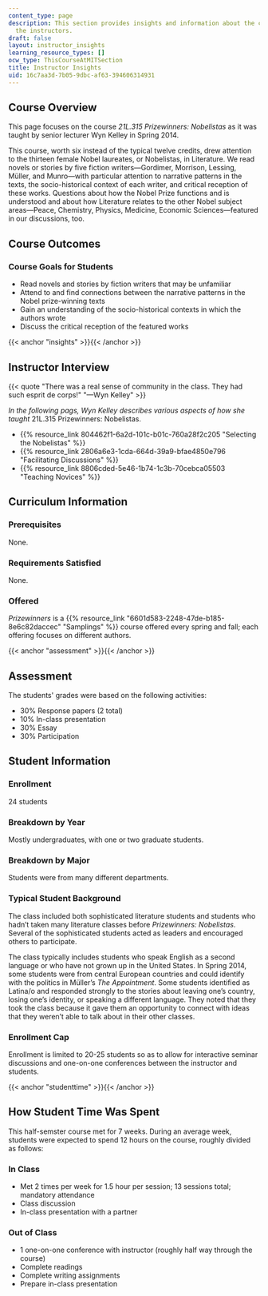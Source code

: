 ```yaml
---
content_type: page
description: This section provides insights and information about the course from
  the instructors.
draft: false
layout: instructor_insights
learning_resource_types: []
ocw_type: ThisCourseAtMITSection
title: Instructor Insights
uid: 16c7aa3d-7b05-9dbc-af63-394606314931
---
```

## Course Overview

This page focuses on the course _21L.315 Prizewinners: Nobelistas_ as it was taught by senior lecturer Wyn Kelley in Spring 2014.

This course, worth six instead of the typical twelve credits, drew attention to the thirteen female Nobel laureates, or Nobelistas, in Literature. We read novels or stories by five fiction writers—Gordimer, Morrison, Lessing, Müller, and Munro—with particular attention to narrative patterns in the texts, the socio-historical context of each writer, and critical reception of these works. Questions about how the Nobel Prize functions and is understood and about how Literature relates to the other Nobel subject areas—Peace, Chemistry, Physics, Medicine, Economic Sciences—featured in our discussions, too.

## Course Outcomes

### Course Goals for Students

- Read novels and stories by fiction writers that may be unfamiliar
- Attend to and find connections between the narrative patterns in the Nobel prize-winning texts
- Gain an understanding of the socio-historical contexts in which the authors wrote
- Discuss the critical reception of the featured works

{{< anchor "insights" >}}{{< /anchor >}}

## Instructor Interview

{{< quote "There was a real sense of community in the class. They had such esprit de corps!" "—Wyn Kelley" >}}

_In the following pags, Wyn Kelley describes various aspects of how she taught_ 21L.315 Prizewinners: Nobelistas.

- {{% resource_link 804462f1-6a2d-101c-b01c-760a28f2c205 "Selecting the Nobelistas" %}}
- {{% resource_link 2806a6e3-1cda-664d-39a9-bfae4850e796 "Facilitating Discussions" %}}
- {{% resource_link 8806cded-5e46-1b74-1c3b-70cebca05503 "Teaching Novices" %}}

## Curriculum Information

### Prerequisites

None.

### Requirements Satisfied

None.

### Offered

_Prizewinners_ is a {{% resource_link "6601d583-2248-47de-b185-8e6c82daccec" "Samplings" %}} course offered every spring and fall; each offering focuses on different authors.

{{< anchor "assessment" >}}{{< /anchor >}}

## Assessment

The students' grades were based on the following activities:

- 30% Response papers (2 total)
- 10% In-class presentation
- 30% Essay
- 30% Participation

## Student Information

### Enrollment

24 students

### Breakdown by Year

Mostly undergraduates, with one or two graduate students.

### Breakdown by Major

Students were from many different departments.

### Typical Student Background

The class included both sophisticated literature students and students who hadn’t taken many literature classes before _Prizewinners: Nobelistas_. Several of the sophisticated students acted as leaders and encouraged others to participate.

The class typically includes students who speak English as a second language or who have not grown up in the United States. In Spring 2014, some students were from central European countries and could identify with the politics in Müller’s _The Appointment_. Some students identified as Latina/o and responded strongly to the stories about leaving one’s country, losing one’s identity, or speaking a different language. They noted that they took the class because it gave them an opportunity to connect with ideas that they weren’t able to talk about in their other classes.

### Enrollment Cap

Enrollment is limited to 20-25 students so as to allow for interactive seminar discussions and one-on-one conferences between the instructor and students.

{{< anchor "studenttime" >}}{{< /anchor >}}

## How Student Time Was Spent

This half-semster course met for 7 weeks. During an average week, students were expected to spend 12 hours on the course, roughly divided as follows:

### In Class

- Met 2 times per week for 1.5 hour per session; 13 sessions total; mandatory attendance
- Class discussion
- In-class presentation with a partner

### Out of Class

- 1 one-on-one conference with instructor (roughly half way through the course)
- Complete readings
- Complete writing assignments
- Prepare in-class presentation